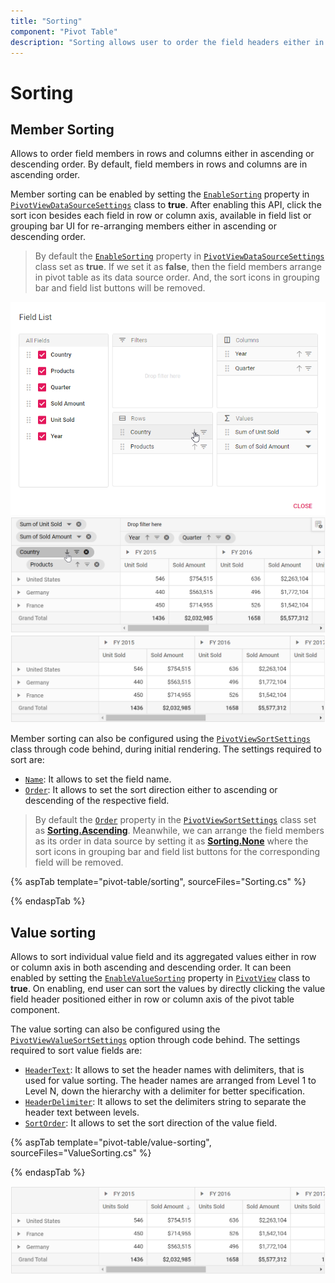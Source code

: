 ```yaml
---
title: "Sorting"
component: "Pivot Table"
description: "Sorting allows user to order the field headers either in ascending or descending."
---
```


# Sorting

## Member Sorting

Allows to order field members in rows and columns either in ascending or descending order. By default, field members in rows and columns are in ascending order.

Member sorting can be enabled by setting the [`EnableSorting`](https://help.syncfusion.com/cr/aspnetmvc-js2/Syncfusion.EJ2~Syncfusion.EJ2.PivotView.PivotViewDataSourceSettings~EnableSorting.html) property in [`PivotViewDataSourceSettings`](https://help.syncfusion.com/cr/aspnetmvc-js2/Syncfusion.EJ2~Syncfusion.EJ2.PivotView.PivotViewDataSourceSettings_members.html) class to **true**. After enabling this API, click the sort icon besides each field in row or column axis, available in field list or grouping bar UI for re-arranging members either in ascending or descending order.

> By default the [`EnableSorting`](https://help.syncfusion.com/cr/aspnetmvc-js2/Syncfusion.EJ2~Syncfusion.EJ2.PivotView.PivotViewDataSourceSettings~EnableSorting.html) property in [`PivotViewDataSourceSettings`](https://help.syncfusion.com/cr/aspnetmvc-js2/Syncfusion.EJ2~Syncfusion.EJ2.PivotView.PivotViewDataSourceSettings_members.html) class set as **true**. If we set it as **false**, then the field members arrange in pivot table as its data source order. And, the sort icons in grouping bar and field list buttons will be removed.

![output](images/sorting_fl.png "Member sorting icon in field list")
<br/>
![output](images/sorting_gb.png "Member sorting icon in grouping bar")
<br/>
![output](images/sorting_grid.png "Resultant pivot table on member sort")

Member sorting can also be configured using the [`PivotViewSortSettings`](https://help.syncfusion.com/cr/aspnetmvc-js2/Syncfusion.EJ2~Syncfusion.EJ2.PivotView.PivotViewSortSetting_members.html) class through code behind, during initial rendering. The settings required to sort are:

* [`Name`](https://help.syncfusion.com/cr/cref_files/aspnetmvc-js2/Syncfusion.EJ2~Syncfusion.EJ2.PivotView.PivotViewSortSetting~Name.html): It allows to set the field name.
* [`Order`](https://help.syncfusion.com/cr/cref_files/aspnetmvc-js2/Syncfusion.EJ2~Syncfusion.EJ2.PivotView.PivotViewSortSetting~Order.html): It allows to set the sort direction either to ascending or descending of the respective field.

> By default the [`Order`](https://help.syncfusion.com/cr/cref_files/aspnetmvc-js2/Syncfusion.EJ2~Syncfusion.EJ2.PivotView.PivotViewSortSetting~Order.html) property in the [`PivotViewSortSettings`](https://help.syncfusion.com/cr/aspnetmvc-js2/Syncfusion.EJ2~Syncfusion.EJ2.PivotView.PivotViewSortSetting_members.html) class set as [**Sorting.Ascending**](https://help.syncfusion.com/cr/cref_files/aspnetmvc-js2/Syncfusion.EJ2~Syncfusion.EJ2.PivotView.Sorting.html). Meanwhile, we can arrange the field members as its order in data source by setting it as [**Sorting.None**](https://help.syncfusion.com/cr/cref_files/aspnetmvc-js2/Syncfusion.EJ2~Syncfusion.EJ2.PivotView.Sorting.html) where the sort icons in grouping bar and field list buttons for the corresponding field will be removed.

{% aspTab template="pivot-table/sorting", sourceFiles="Sorting.cs" %}

{% endaspTab %}

## Value sorting

Allows to sort individual value field and its aggregated values either in row or column axis in both ascending and descending order. It can been enabled by setting the [`EnableValueSorting`](https://help.syncfusion.com/cr/cref_files/aspnetmvc-js2/Syncfusion.EJ2~Syncfusion.EJ2.PivotView.PivotView~EnableValueSorting.html) property in [`PivotView`](https://help.syncfusion.com/cr/aspnetmvc-js2/Syncfusion.EJ2~Syncfusion.EJ2.PivotView.PivotView_members.html) class to **true**. On enabling, end user can sort the values by directly clicking the value field header positioned either in row or column axis of the pivot table component.

The value sorting can also be configured using the [`PivotViewValueSortSettings`](https://help.syncfusion.com/cr/aspnetmvc-js2/Syncfusion.EJ2~Syncfusion.EJ2.PivotView.PivotViewValueSortSettings_members.html) option through code behind. The settings required to sort value fields are:

* [`HeaderText`](https://help.syncfusion.com/cr/cref_files/aspnetmvc-js2/Syncfusion.EJ2~Syncfusion.EJ2.PivotView.PivotViewValueSortSettings~HeaderText.html): It allows to set the header names with delimiters, that is used for value sorting. The header names are arranged from Level 1 to Level N, down the hierarchy with a delimiter for better specification.
* [`HeaderDelimiter`](https://help.syncfusion.com/cr/cref_files/aspnetmvc-js2/Syncfusion.EJ2~Syncfusion.EJ2.PivotView.PivotViewValueSortSettings~HeaderDelimiter.html): It allows to set the delimiters string to separate the header text between levels.
* [`SortOrder`](https://help.syncfusion.com/cr/cref_files/aspnetmvc-js2/Syncfusion.EJ2~Syncfusion.EJ2.PivotView.PivotViewValueSortSettings~SortOrder.html): It allows to set the sort direction of the value field.

{% aspTab template="pivot-table/value-sorting", sourceFiles="ValueSorting.cs" %}

{% endaspTab %}

![output](images/valuesorting.png)